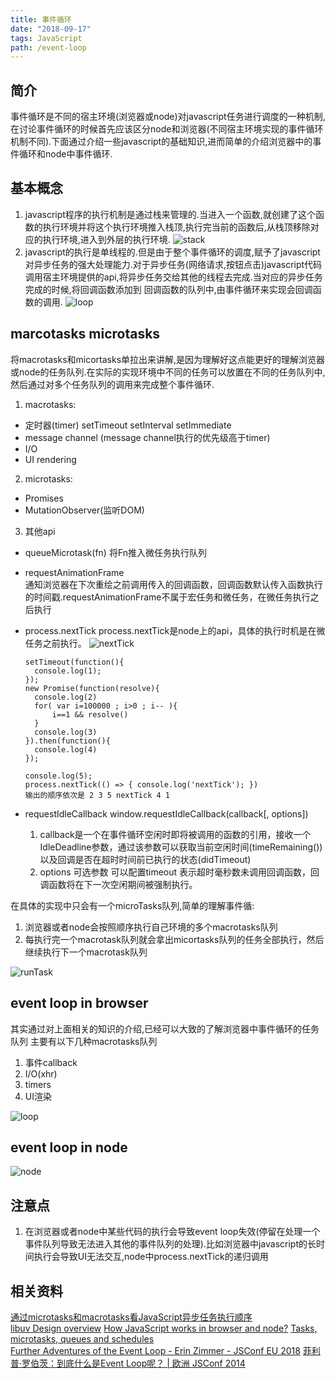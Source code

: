 ```yaml
---
title: 事件循环
date: "2018-09-17" 
tags: JavaScript
path: /event-loop
---
```


## 简介 
  事件循环是不同的宿主环境(浏览器或node)对javascript任务进行调度的一种机制,在讨论事件循环的时候首先应该区分node和浏览器(不同宿主环境实现的事件循环机制不同).下面通过介绍一些javascript的基础知识,进而简单的介绍浏览器中的事件循环和node中事件循环.
## 基本概念
1. javascript程序的执行机制是通过栈来管理的.当进入一个函数,就创建了这个函数的执行环境并将这个执行环境推入栈顶,执行完当前的函数后,从栈顶移除对应的执行环境,进入到外层的执行环境.
![stack](./javascriptBaseStatic/eventloop/stack.gif) 
2. javascript的执行是单线程的.但是由于整个事件循环的调度,赋予了javascript对异步任务的强大处理能力.对于异步任务(网络请求,按钮点击)javascript代码调用宿主环境提供的api,将异步任务交给其他的线程去完成.当对应的异步任务完成的时候,将回调函数添加到
回调函数的队列中,由事件循环来实现会回调函数的调用.
![loop](./javascriptBaseStatic/eventloop/loop.png)

## marcotasks microtasks
将macrotasks和micortasks单拉出来讲解,是因为理解好这点能更好的理解浏览器或node的任务队列.在实际的实现环境中不同的任务可以放置在不同的任务队列中,然后通过对多个任务队列的调用来完成整个事件循环.

1. macrotasks:
  * 定时器(timer) setTimeout setInterval setImmediate
  * message channel  (message channel执行的优先级高于timer)
  * I/O
  * UI rendering

2. microtasks:
  * Promises
  * MutationObserver(监听DOM)  

3. 其他api
  * queueMicrotask(fn)
    将Fn推入微任务执行队列
  * requestAnimationFrame  
    通知浏览器在下次重绘之前调用传入的回调函数，回调函数默认传入函数执行的时间戳.requestAnimationFrame不属于宏任务和微任务，在微任务执行之后执行
  * process.nextTick
    process.nextTick是node上的api，具体的执行时机是在微任务之前执行。
    ![nextTick](./javascriptBaseStatic/eventloop/nextTick.png) 


        setTimeout(function(){
          console.log(1);
        });
        new Promise(function(resolve){
          console.log(2)
          for( var i=100000 ; i>0 ; i-- ){
              i==1 && resolve()
          }
          console.log(3)
        }).then(function(){
          console.log(4)
        });  

        console.log(5);
        process.nextTick(() => { console.log('nextTick'); })
        输出的顺序依次是 2 3 5 nextTick 4 1 

  * requestIdleCallback
    window.requestIdleCallback(callback[, options]) 
    1. callback是一个在事件循环空闲时即将被调用的函数的引用，接收一个IdleDeadline参数，通过该参数可以获取当前空闲时间(timeRemaining())以及回调是否在超时时间前已执行的状态(didTimeout)
    2. options 可选参数 可以配置timeout  表示超时毫秒数未调用回调函数，回调函数将在下一次空闲期间被强制执行。


在具体的实现中只会有一个microTasks队列,简单的理解事件循:
1. 浏览器或者node会按照顺序执行自己环境的多个macrotasks队列
2. 每执行完一个macrotask队列就会拿出micortasks队列的任务全部执行，然后继续执行下一个macrotask队列  

![runTask](./javascriptBaseStatic/eventloop/runTask.jpg)

## event loop in browser
  其实通过对上面相关的知识的介绍,已经可以大致的了解浏览器中事件循环的任务队列 主要有以下几种macrotasks队列
  1. 事件callback
  2. I/O(xhr)
  3. timers
  4. UI渲染  

![loop](./javascriptBaseStatic/eventloop/loop.png)

## event loop in node
  ![node](./javascriptBaseStatic/eventloop/node.png)  

## 注意点
1. 在浏览器或者node中某些代码的执行会导致event loop失效(停留在处理一个事件队列导致无法进入其他的事件队列的处理).比如浏览器中javascript的长时间执行会导致UI无法交互,node中process.nextTick的递归调用  

## 相关资料
[通过microtasks和macrotasks看JavaScript异步任务执行顺序](https://tuobaye.com/2017/10/24/%E9%80%9A%E8%BF%87microtasks%E5%92%8Cmacrotasks%E7%9C%8BJavaScript%E5%BC%82%E6%AD%A5%E4%BB%BB%E5%8A%A1%E6%89%A7%E8%A1%8C%E9%A1%BA%E5%BA%8F/)  
[libuv Design overview](http://docs.libuv.org/en/v1.x/design.html)
[How JavaScript works in browser and node?](https://itnext.io/how-javascript-works-in-browser-and-node-ab7d0d09ac2f)
[Tasks, microtasks, queues and schedules](https://jakearchibald.com/2015/tasks-microtasks-queues-and-schedules/?utm_source=html5weekly&utm_medium=email)  
[Further Adventures of the Event Loop - Erin Zimmer - JSConf EU 2018](https://www.youtube.com/watch?v=u1kqx6AenYw) 
[菲利普·罗伯茨：到底什么是Event Loop呢？ | 欧洲 JSConf 2014](https://www.youtube.com/watch?v=8aGhZQkoFbQ&t=55s)  